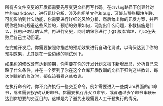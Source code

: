 所有多文件变更的开发都需要先写变更文档再写代码。在`devlog`路径下创建针对性的markdown，进行现状分析，涉及的相关文件和bug，可能与那些模块关联，可能影响到什么功能，你需要进行详细的风险分析，然后给出你的开发方案，并声明你是如何规避这些风险的，预期的效果如何，可能出什么问题，补救措施是什么，找用户确认确认后，再进行变更，同时确保你进行了git 版本管理，可以在失败后自己主动回滚。

在完成开发后，你需要按照你描述的预期效果进行自动化测试，以确保达到了你的预期效果，尤其是在一些边缘的测试例下。

如果你的修改没有达到预期，你需要在你的开发计划文档下新增反思，分析自己忽略了什么条件，并在一个罗列了你在这个仓库开发教训的文档下归纳这些教训，每次创建新的修改时，都应该看看这些教训。


在执行命令时，你不允许执行一些交互命令，例如需要进入一些类vim界面的git命令，或者需要按y确认的命令。你需要执行非交互命令，或者通过多个命令串联来达到你想要的交互目的。这样是为了避免出现需要人工干预执行的情况。